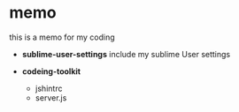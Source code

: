 # memo
this is a memo for my coding

- **sublime-user-settings**
    include my sublime User settings

- **codeing-toolkit**
    + jshintrc
    + server.js
